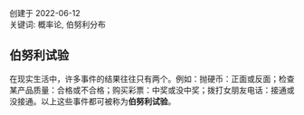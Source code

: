 创建于 2022-06-12<br>
关键词: 概率论, 伯努利分布

## 伯努利试验

在现实生活中，许多事件的结果往往只有两个。例如：抛硬币：正面或反面；检查某产品质量：合格或不合格；购买彩票：中奖或没中奖；拨打女朋友电话：接通或没接通。以上这些事件都可被称为**伯努利试验**。

